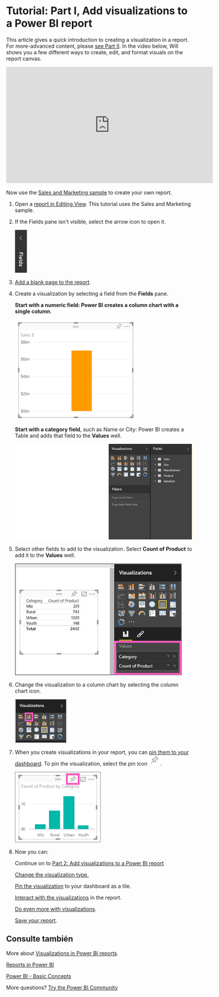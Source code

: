 <properties
   pageTitle="Tutorial: Part I, Add visualizations to a Power BI report"
   description="Tutorial: Part I, Add visualizations to a Power BI report"
   services="powerbi"
   documentationCenter=""
   authors="mihart"
   manager="mblythe"
   backup=""
   editor=""
   tags=""
   featuredVideoId="rnMyiA6Nt6Y"
   qualityFocus="no"
   qualityDate=""/>

<tags
   ms.service="powerbi"
   ms.devlang="NA"
   ms.topic="article"
   ms.tgt_pltfrm="NA"
   ms.workload="powerbi"
   ms.date="10/09/2016"
   ms.author="mihart"/>

# Tutorial: Part I, Add visualizations to a Power BI report

This article gives a quick introduction to creating a visualization in a report.  For more-advanced content, please <bpt id="p1">[</bpt>see Part II<ept id="p1">](powerbi-service-add-visualizations-to-a-report-ii.md)</ept>. In the video below, Will shows you a few different ways to create, edit, and format visuals on the report canvas.

<iframe width="560" height="315" src="https://www.youtube.com/embed/rnMyiA6Nt6Y?list=PL1N57mwBHtN0JFoKSR0n-tBkUJHeMP2cP" frameborder="0" allowfullscreen></iframe>


Now use the <bpt id="p1">[</bpt>Sales and Marketing sample<ept id="p1">](powerbi-sample-datasets.md)</ept> to create your own report.

1.  Open a <bpt id="p1">[</bpt>report in Editing View<ept id="p1">](powerbi-service-go-from-reading-view-to-editing-view.md)</ept>. This tutorial uses the Sales and Marketing sample.

2.  If the Fields pane isn't visible, select the arrow icon to open it. 

    ![](media/powerbi-service-add-visualizations-to-a-report-i/pbi_Nancy_FieldsFiltersArrow.png)

3.  <bpt id="p1">[</bpt>Add a blank page to the report<ept id="p1">](powerbi-service-add-a-page-to-a-report.md)</ept>.

4.  Create a visualization by selecting a field from the <bpt id="p1">**</bpt>Fields<ept id="p1">**</ept> pane.  

    <bpt id="p1">**</bpt>Start with a numeric field: Power BI creates a column chart with a single column<ept id="p1">**</ept>.

    ![](media/powerbi-service-add-visualizations-to-a-report-i/PBI_OneColChart.png)

    <bpt id="p1">**</bpt>Start with a category field<ept id="p1">**</ept>, such as Name or City: Power BI creates a Table and adds that field to the <bpt id="p2">**</bpt>Values<ept id="p2">**</ept> well.

    ![](media/powerbi-service-add-visualizations-to-a-report-i/PBI_Agif_CreateChart3.gif)

5.  Select other fields to add to the visualization.  Select <bpt id="p1">**</bpt>Count of<ept id="p1">**</ept> <bpt id="p2">**</bpt>Product<ept id="p2">**</ept> to add it to the <bpt id="p3">**</bpt>Values<ept id="p3">**</ept> well.

    ![](media/powerbi-service-add-visualizations-to-a-report-i/part1table1.png)

6.  Change the visualization to a column chart by selecting the column chart icon.

    ![](media/powerbi-service-add-visualizations-to-a-report-i/part1ConvertToColumn.png)

7.  When you create visualizations in your report, you can <bpt id="p1">[</bpt>pin them to your dashboard<ept id="p1">](powerbi-service-pin-a-tile-to-a-dashboard-from-a-report.md)</ept>. To pin the visualization, select the pin icon <ph id="ph1">![](media/powerbi-service-add-visualizations-to-a-report-i/pinNoOutline.png)</ph>.

    ![](media/powerbi-service-add-visualizations-to-a-report-i/part1Pin1.png)

8.  Now you can:

    Continue on to <bpt id="p1">[</bpt>Part 2: Add visualizations to a Power BI report<ept id="p1">](powerbi-service-add-visualizations-to-a-report-ii.md)</ept>

    <bpt id="p1">[</bpt>C<ept id="p1">](powerbi-service-change-the-type-of-visualization-in-a-report.md)</ept><bpt id="p2">[</bpt>hange the visualization type<ept id="p2">](powerbi-service-change-the-type-of-visualization-in-a-report.md)</ept><bpt id="p3">[</bpt>.<ept id="p3">](powerbi-service-change-the-type-of-visualization-in-a-report.md)</ept>

    <bpt id="p1">[</bpt>Pin the visualization<ept id="p1">](powerbi-service-pin-a-tile-to-a-dashboard-from-a-report.md)</ept> to your dashboard as a tile.

    <bpt id="p1">[</bpt>Interact with the visualizations<ept id="p1">](powerbi-service-interact-with-a-report-in-reading-view.md)</ept> in the report.

    <bpt id="p1">[</bpt>Do even more with visualizations<ept id="p1">](powerbi-service-visualizations-for-reports.md)</ept>.

    <bpt id="p1">[</bpt>Save your report<ept id="p1">](powerbi-service-save-a-report.md)</ept>.


## Consulte también

More about <bpt id="p1">[</bpt>Visualizations in Power BI reports<ept id="p1">](powerbi-service-visualizations-for-reports.md)</ept>.

[Reports in Power BI](powerbi-service-reports.md)

[Power BI - Basic Concepts](powerbi-service-basic-concepts.md)

More questions? [Try the Power BI Community](http://community.powerbi.com/)

